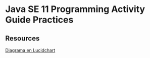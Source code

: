 # Java SE 11 Programming Activity Guide Practices

## Resources 

[Diagrama en Lucidchart](https://lucid.app/lucidchart/05c2d5fd-5410-43c9-952d-74b852cf0a69/edit?viewport_loc=-48%2C-12%2C2876%2C1162%2CHWEp-vi-RSFO&invitationId=inv_c47688fe-4543-4bf1-8cf4-ebbc266207b3)


